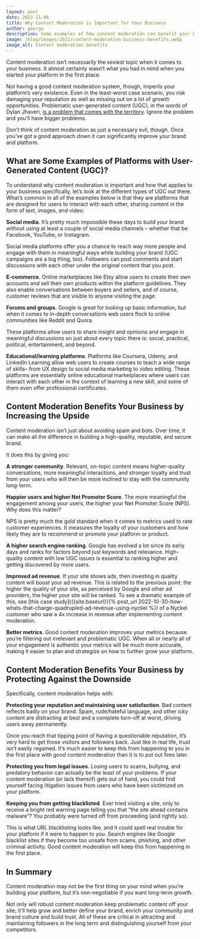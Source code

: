 ```yaml
---
layout: post
date: 2022-11-06
title: Why Content Moderation is Important for Your Business
author: george
description: Some examples of how content moderation can benefit your business in unexpected ways.
image: /blog/images/2022/content-moderation-business-benefits.webp
image_alt: Content moderation benefits
---
```


Content moderation isn’t necessarily the sexiest topic when it comes to your business. It almost certainly wasn’t what you had in mind when you started your platform in the first place.

Not having a good content moderation system, though, imperils your platform’s very existence. Even in the least-worst case scenario, you risk damaging your reputation as well as missing out on a lot of growth opportunities. Problematic user-generated content (UGC), in the words of Dylan Jhaveri, [is a problem that comes with the territory](https://www.mux.com/blog/you-either-die-an-mvp-or-live-long-enough-to-build-content-moderation). Ignore the problem and you’ll have bigger problems.

Don’t think of content moderation as just a necessary evil, though. Once you’ve got a good approach down it can significantly improve your brand and platform.

## What are Some Examples of Platforms with User-Generated Content (UGC)?

To understand why content moderation is important and how that applies to your business specifically, let’s look at the different types of UGC out there. What’s common in all of the examples below is that they are platforms that are designed for users to interact with each other, sharing content in the form of text, images, and video:

**Social media**. It’s pretty much impossible these days to build your brand without using at least a couple of social media channels – whether that be Facebook, YouTube, or Instagram.

Social media platforms offer you a chance to reach way more people and engage with them in meaningful ways while building your brand (UGC campaigns are a big thing, too). Followers can post comments and start discussions with each other under the original content that you post.

**E-commerce**. Online marketplaces like Etsy allow users to create their own accounts and sell their own products within the platform guidelines. They also enable conversations between buyers and sellers, and of course, customer reviews that are visible to anyone visiting the page.

**Forums and groups**. Google is great for looking up basic information, but when it comes to in-depth conversations web users flock to online communities like Reddit and Quora.

These platforms allow users to share insight and opinions and engage in meaningful discussions on just about every topic there is: social, practical, political, entertainment, and beyond. 

**Educational/learning platforms**. Platforms like Coursera, Udemy, and LinkedIn Learning allow web users to create courses to teach a wide range of skills– from UX design to social media marketing to video editing. These platforms are essentially online educational marketplaces where users can interact with each other in the context of learning a new skill, and some of them even offer professional certificates.

## Content Moderation Benefits Your Business by Increasing the Upside

Content moderation isn’t just about avoiding spam and bots. Over time, it can make all the difference in building a high-quality, reputable, and secure brand.

It does this by giving you:

**A stronger community**. Relevant, on-topic content means higher-quality conversations, more meaningful interactions, and stronger loyalty and trust from your users who will then be more inclined to stay with the community long-term.

**Happier users and higher Net Promoter Score**. The more meaningful the engagement among your users, the higher your Net Promoter Score (NPS). Why does this matter?

NPS is pretty much the gold standard when it comes to metrics used to rate customer experiences. It measures the loyalty of your customers and how likely they are to recommend or promote your platform or product.

**A higher search engine ranking**. Google has evolved a lot since its early days and ranks for factors beyond just keywords and relevance. High-quality content with low UGC issues is essential to ranking higher and getting discovered by more users.

**Improved ad revenue**. If your site shows ads, then investing in quality content will boost your ad revenue. This is related to the previous point: the higher the quality of your site, as perceived by Google and other ad providers, the higher your site will be ranked. To see a dramatic example of this, see [this case study]({{site.baseurl}}{% post_url 2022-10-30-how-whats-that-charge-quadrupled-ad-revenue-using-nyckel %}) of a Nyckel customer who saw a 4x increase in revenue after implementing content moderation.

**Better metrics**. Good content moderation improves your metrics because you’re filtering out irrelevant and problematic UGC. When all or nearly all of your engagement is authentic your metrics will be much more accurate, making it easier to plan and strategize on how to further grow your platform.

## Content Moderation Benefits Your Business by Protecting Against the Downside

Specifically, content moderation helps with:

**Protecting your reputation and maintaining user satisfaction**. Bad content reflects badly on your brand. Spam, rude/hateful language, and other icky content are distracting at best and a complete turn-off at worst, driving users away permanently.

Once you reach that tipping point of having a questionable reputation, it’s very hard to get those visitors and followers back. Just like in real life, trust isn’t easily regained. It’s much easier to keep this from happening to you in the first place with good content moderation than it is to put out fires later.

**Protecting you from legal issues**. Losing users to scams, bullying, and predatory behavior can actually be the least of your problems. If your content moderation (or lack thereof) gets out of hand, you could find yourself facing litigation issues from users who have been victimized on your platform.

**Keeping you from getting blacklisted**. Ever tried visiting a site, only to receive a bright red warning page telling you that “the site ahead contains malware”? You probably were turned off from proceeding (and rightly so).

This is what URL blacklisting looks like, and it could spell real trouble for your platform if it were to happen to you. Search engines like Google blacklist sites if they become too unsafe from scams, phishing, and other criminal activity. Good content moderation will keep this from happening in the first place.

## In Summary
Content moderation may not be the first thing on your mind when you’re building your platform, but it’s non-negotiable if you want long-term growth.

Not only will robust content moderation keep problematic content off your site; it’ll help grow and better define your brand, enrich your community and brand culture and build trust. All of these are critical in attracting and maintaining followers in the long term and distinguishing yourself from your competitors.



